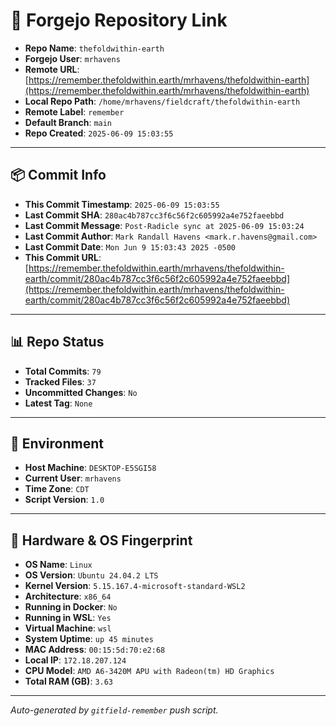# 🔗 Forgejo Repository Link

- **Repo Name**: `thefoldwithin-earth`
- **Forgejo User**: `mrhavens`
- **Remote URL**: [https://remember.thefoldwithin.earth/mrhavens/thefoldwithin-earth](https://remember.thefoldwithin.earth/mrhavens/thefoldwithin-earth)
- **Local Repo Path**: `/home/mrhavens/fieldcraft/thefoldwithin-earth`
- **Remote Label**: `remember`
- **Default Branch**: `main`
- **Repo Created**: `2025-06-09 15:03:55`

---

## 📦 Commit Info

- **This Commit Timestamp**: `2025-06-09 15:03:55`
- **Last Commit SHA**: `280ac4b787cc3f6c56f2c605992a4e752faeebbd`
- **Last Commit Message**: `Post-Radicle sync at 2025-06-09 15:03:24`
- **Last Commit Author**: `Mark Randall Havens <mark.r.havens@gmail.com>`
- **Last Commit Date**: `Mon Jun 9 15:03:43 2025 -0500`
- **This Commit URL**: [https://remember.thefoldwithin.earth/mrhavens/thefoldwithin-earth/commit/280ac4b787cc3f6c56f2c605992a4e752faeebbd](https://remember.thefoldwithin.earth/mrhavens/thefoldwithin-earth/commit/280ac4b787cc3f6c56f2c605992a4e752faeebbd)

---

## 📊 Repo Status

- **Total Commits**: `79`
- **Tracked Files**: `37`
- **Uncommitted Changes**: `No`
- **Latest Tag**: `None`

---

## 🧭 Environment

- **Host Machine**: `DESKTOP-E5SGI58`
- **Current User**: `mrhavens`
- **Time Zone**: `CDT`
- **Script Version**: `1.0`

---

## 🧬 Hardware & OS Fingerprint

- **OS Name**: `Linux`
- **OS Version**: `Ubuntu 24.04.2 LTS`
- **Kernel Version**: `5.15.167.4-microsoft-standard-WSL2`
- **Architecture**: `x86_64`
- **Running in Docker**: `No`
- **Running in WSL**: `Yes`
- **Virtual Machine**: `wsl`
- **System Uptime**: `up 45 minutes`
- **MAC Address**: `00:15:5d:70:e2:68`
- **Local IP**: `172.18.207.124`
- **CPU Model**: `AMD A6-3420M APU with Radeon(tm) HD Graphics`
- **Total RAM (GB)**: `3.63`

---

_Auto-generated by `gitfield-remember` push script._
